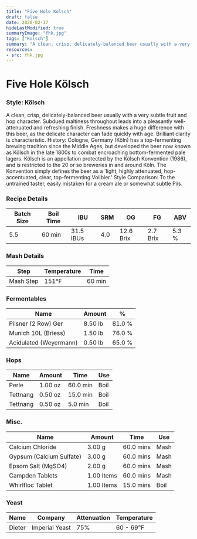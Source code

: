```yaml
---
title: "Five Hole Kolsch"
draft: false
date: 2020-02-17
hideLastModified: true
summaryImage: "fhk.jpg"
tags: ["Kolsch"]
summary: "A clean, crisp, delicately-balanced beer usually with a very subtle fruit and hop character. Subdued maltiness throughout leads into a pleasantly well-attenuated and refreshing finish. Freshness makes a huge difference with this beer, as the delicate character can fade quickly with age. Brilliant clarity is characteristic. History: Cologne, Germany (K&#246;ln) has a top-fermenting brewing tradition since the Middle Ages, but developed the beer now known as K&#246;lsch in the late 1800s to combat encroaching bottom-fermented pale lagers. K&#246;lsch is an appellation protected by the K&#246;lsch Konvention (1986), and is restricted to the 20 or so breweries in and around K&#246;ln. The Konvention simply defines the beer as a 'light, highly attenuated, hop-accentuated, clear, top-fermenting Vollbier.'  Style Comparison: To the untrained taster, easily mistaken for a cream ale or somewhat subtle Pils."
resources:
- src: fhk.jpg
---
```


# Five Hole K&#246;lsch
### Style: K&#246;lsch
A clean, crisp, delicately-balanced beer usually with a very subtle fruit and hop character. Subdued maltiness throughout leads into a pleasantly well-attenuated and refreshing finish. Freshness makes a huge difference with this beer, as the delicate character can fade quickly with age. Brilliant clarity is characteristic. History: Cologne, Germany (K&#246;ln) has a top-fermenting brewing tradition since the Middle Ages, but developed the beer now known as K&#246;lsch in the late 1800s to combat encroaching bottom-fermented pale lagers. K&#246;lsch is an appellation protected by the K&#246;lsch Konvention (1986), and is restricted to the 20 or so breweries in and around K&#246;ln. The Konvention simply defines the beer as a 'light, highly attenuated, hop-accentuated, clear, top-fermenting Vollbier.'  Style Comparison: To the untrained taster, easily mistaken for a cream ale or somewhat subtle Pils.
### Recipe Details
|**Batch Size**|**Boil Time**|**IBU**|**SRM**|**OG**|**FG**|**ABV**|
|--|--|--|--|--|--|--|
|5.5|60 min|31.5 IBUs|4.0|12.6 Brix|2.7 Brix|5.3 %|

### Mash Details
|**Step**|**Temperature**|**Time**|
|--|--|--|
|Mash Step|151&deg;F|60 min|

### Fermentables
|**Name**|**Amount**|**%**|
|--|--|--|
|Pilsner (2 Row) Ger|8.50 lb|81.0 %|
|Munich 10L (Briess)|1.50 lb|76.0 %|
|Acidulated (Weyermann)|0.50 lb|65.0 %|

### Hops
|**Name**|**Amount**|**Time**|**Use**|
|--|--|--|--|
|Perle|1.00 oz|60.0 min|Boil|
|Tettnang|0.50 oz|15.0 min|Boil|
|Tettnang|0.50 oz|5.0 min|Boil|

### Misc.
|**Name**|**Amount**|**Time**|**Use**|
|--|--|--|--|
|Calcium Chloride|3.00 g|60.0 mins|Mash|
|Gypsum (Calcium Sulfate)|3.00 g|60.0 mins|Mash|
|Epsom Salt (MgSO4)|2.00 g|60.0 mins|Mash|
|Campden Tablets|1.00 Items|60.0 mins|Mash|
|Whirlfloc Tablet|1.00 Items|15.0 mins|Boil|

### Yeast
|**Name**|**Company**|**Attenuation**|**Temperature**|
|--|--|--|--|
|Dieter|Imperial Yeast|75%|60 - 69&deg;F|
